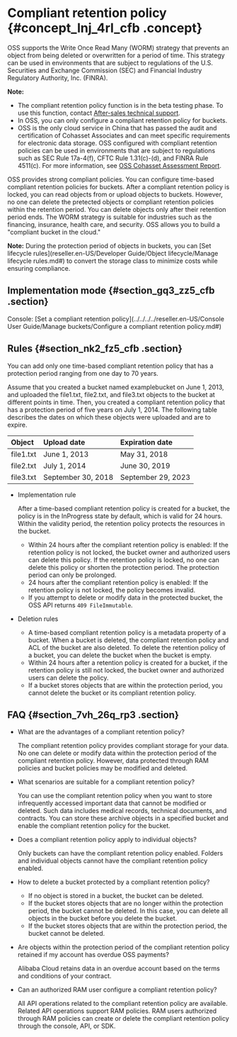 # Compliant retention policy {#concept_lnj_4rl_cfb .concept}

OSS supports the Write Once Read Many \(WORM\) strategy that prevents an object from being deleted or overwritten for a period of time. This strategy can be used in environments that are subject to regulations of the U.S. Securities and Exchange Commission \(SEC\) and Financial Industry Regulatory Authority, Inc. \(FINRA\).

**Note:** 

-   The compliant retention policy function is in the beta testing phase. To use this function, contact [After-sales technical support](https://selfservice.console.aliyun.com/ticket/createIndex).
-   In OSS, you can only configure a compliant retention policy for buckets.
-   OSS is the only cloud service in China that has passed the audit and certification of Cohasset Associates and can meet specific requirements for electronic data storage. OSS configured with compliant retention policies can be used in environments that are subject to regulations such as SEC Rule 17a-4\(f\), CFTC Rule 1.31\(c\)-\(d\), and FINRA Rule 4511\(c\). For more information, see [OSS Cohasset Assessment Report](http://gosspublic.alicdn.com/OSSCohassetAssessmentReport.pdf).

OSS provides strong compliant policies. You can configure time-based compliant retention policies for buckets. After a compliant retention policy is locked, you can read objects from or upload objects to buckets. However, no one can delete the pretected objects or compliant retention policies within the retention period. You can delete objects only after their retention period ends. The WORM strategy is suitable for industries such as the financing, insurance, health care, and security. OSS allows you to build a "compliant bucket in the cloud."

**Note:** During the protection period of objects in buckets, you can [Set lifecycle rules](reseller.en-US/Developer Guide/Object lifecycle/Manage lifecycle rules.md#) to convert the storage class to minimize costs while ensuring compliance.

## Implementation mode {#section_gq3_zz5_cfb .section}

Console: [Set a compliant retention policy](../../../../reseller.en-US/Console User Guide/Manage buckets/Configure a compliant retention policy.md#)

## Rules {#section_nk2_fz5_cfb .section}

You can add only one time-based compliant retention policy that has a protection period ranging from one day to 70 years.

Assume that you created a bucket named examplebucket on June 1, 2013, and uploaded the file1.txt, file2.txt, and file3.txt objects to the bucket at different points in time. Then, you created a compliant retention policy that has a protection period of five years on July 1, 2014. The following table describes the dates on which these objects were uploaded and are to expire.

|Object|Upload date|Expiration date|
|:-----|:----------|:--------------|
|file1.txt|June 1, 2013|May 31, 2018|
|file2.txt|July 1, 2014|June 30, 2019|
|file3.txt|September 30, 2018|September 29, 2023|

-   Implementation rule

    After a time-based compliant retention policy is created for a bucket, the policy is in the InProgress state by default, which is valid for 24 hours. Within the validity period, the retention policy protects the resources in the bucket.

    -   Within 24 hours after the compliant retention policy is enabled: If the retention policy is not locked, the bucket owner and authorized users can delete this policy. If the retention policy is locked, no one can delete this policy or shorten the protection period. The protection period can only be prolonged.
    -   24 hours after the compliant retention policy is enabled: If the retention policy is not locked, the policy becomes invalid.
    -   If you attempt to delete or modify data in the protected bucket, the OSS API returns `409 FileImmutable`.
-   Deletion rules
    -   A time-based compliant retention policy is a metadata property of a bucket. When a bucket is deleted, the compliant retention policy and ACL of the bucket are also deleted. To delete the retention policy of a bucket, you can delete the bucket when the bucket is empty.
    -   Within 24 hours after a retention policy is created for a bucket, if the retention policy is still not locked, the bucket owner and authorized users can delete the policy.
    -   If a bucket stores objects that are within the protection period, you cannot delete the bucket or its compliant retention policy.

## FAQ {#section_7vh_26q_rp3 .section}

-   What are the advantages of a compliant retention policy?

    The compliant retention policy provides compliant storage for your data. No one can delete or modify data within the protection period of the compliant retention policy. However, data protected through RAM policies and bucket policies may be modified and deleted.

-   What scenarios are suitable for a compliant retention policy?

    You can use the compliant retention policy when you want to store infrequently accessed important data that cannot be modified or deleted. Such data includes medical records, technical documents, and contracts. You can store these archive objects in a specified bucket and enable the compliant retention policy for the bucket.

-   Does a compliant retention policy apply to individual objects?

    Only buckets can have the compliant retention policy enabled. Folders and individual objects cannot have the compliant retention policy enabled.

-   How to delete a bucket protected by a compliant retention policy?
    -   If no object is stored in a bucket, the bucket can be deleted.
    -   If the bucket stores objects that are no longer within the protection period, the bucket cannot be deleted. In this case, you can delete all objects in the bucket before you delete the bucket.
    -   If the bucket stores objects that are within the protection period, the bucket cannot be deleted.
-   Are objects within the protection period of the compliant retention policy retained if my account has overdue OSS payments?

    Alibaba Cloud retains data in an overdue account based on the terms and conditions of your contract.

-   Can an authorized RAM user configure a compliant retention policy?

    All API operations related to the compliant retention policy are available. Related API operations support RAM policies. RAM users authorized through RAM policies can create or delete the compliant retention policy through the console, API, or SDK.


